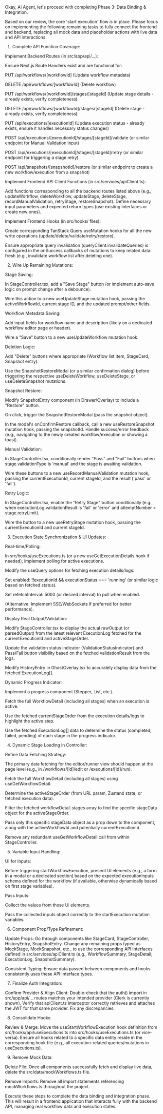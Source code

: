 Okay, AI Agent, let's proceed with completing Phase 3: Data Binding & Integration.

Based on our review, the core 'start execution' flow is in place. Please focus on implementing the following remaining tasks to fully connect the frontend and backend, replacing all mock data and placeholder actions with live data and API interactions.

1. Complete API Function Coverage:

Implement Backend Routes (in src/app/api/...):

Ensure Next.js Route Handlers exist and are functional for:

PUT /api/workflows/[workflowId] (Update workflow metadata)

DELETE /api/workflows/[workflowId] (Delete workflow)

PUT /api/workflows/[workflowId]/stages/[stageId] (Update stage details - already exists, verify completeness)

DELETE /api/workflows/[workflowId]/stages/[stageId] (Delete stage - already exists, verify completeness)

PUT /api/executions/[executionId] (Update execution status - already exists, ensure it handles necessary status changes)

POST /api/executions/[executionId]/stages/[stageId]/validate (or similar endpoint for Manual Validation input)

POST /api/executions/[executionId]/stages/[stageId]/retry (or similar endpoint for triggering a stage retry)

POST /api/snapshots/[snapshotId]/restore (or similar endpoint to create a new workflow/execution from a snapshot)

Implement Frontend API Client Functions (in src/services/apiClient.ts):

Add functions corresponding to all the backend routes listed above (e.g., updateWorkflow, deleteWorkflow, updateStage, deleteStage, recordManualValidation, retryStage, restoreSnapshot). Define necessary input parameters and expected return types (use existing interfaces or create new ones).

Implement Frontend Hooks (in src/hooks/ files):

Create corresponding TanStack Query useMutation hooks for all the new write operations (update/delete/validate/retry/restore).

Ensure appropriate query invalidation (queryClient.invalidateQueries) is configured in the onSuccess callbacks of mutations to keep related data fresh (e.g., invalidate workflow list after deleting one).

2. Wire Up Remaining Mutations:

Stage Saving:

In StageController.tsx, add a "Save Stage" button (or implement auto-save logic on prompt change after a debounce).

Wire this action to a new useUpdateStage mutation hook, passing the activeWorkflowId, current stage ID, and the updated prompt/other fields.

Workflow Metadata Saving:

Add input fields for workflow name and description (likely on a dedicated workflow editor page or header).

Wire a "Save" button to a new useUpdateWorkflow mutation hook.

Deletion Logic:

Add "Delete" buttons where appropriate (Workflow list item, StageCard, Snapshot entry).

Use the SnapshotRestoreModal (or a similar confirmation dialog) before triggering the respective useDeleteWorkflow, useDeleteStage, or useDeleteSnapshot mutations.

Snapshot Restore:

Modify SnapshotEntry component (in Drawer/Overlay) to include a "Restore" button.

On click, trigger the SnapshotRestoreModal (pass the snapshot object).

In the modal's onConfirmRestore callback, call a new useRestoreSnapshot mutation hook, passing the snapshotId. Handle success/error feedback (e.g., navigating to the newly created workflow/execution or showing a toast).

Manual Validation:

In StageController.tsx, conditionally render "Pass" and "Fail" buttons when stage.validationType is 'manual' and the stage is awaiting validation.

Wire these buttons to a new useRecordManualValidation mutation hook, passing the currentExecutionId, current stageId, and the result ('pass' or 'fail').

Retry Logic:

In StageController.tsx, enable the "Retry Stage" button conditionally (e.g., when executionLog.validationResult is 'fail' or 'error' and attemptNumber < stage.retryLimit).

Wire the button to a new useRetryStage mutation hook, passing the currentExecutionId and current stageId.

3. Execution State Synchronization & UI Updates:

Real-time/Polling:

In src/hooks/useExecutions.ts (or a new useGetExecutionDetails hook if needed), implement polling for active executions.

Modify the useQuery options for fetching execution details/logs:

Set enabled: !!executionId && executionStatus === 'running' (or similar logic based on fetched status).

Set refetchInterval: 5000 (or desired interval) to poll when enabled.

(Alternative: Implement SSE/WebSockets if preferred for better performance).

Display Real Output/Validation:

Modify StageController.tsx to display the actual rawOutput (or parsedOutput) from the latest relevant ExecutionLog fetched for the currentExecutionId and activeStageOrder.

Update the validation status indicator (ValidationStatusIndicator) and Pass/Fail button visibility based on the fetched validationResult from the logs.

Modify HistoryEntry in GhostOverlay.tsx to accurately display data from the fetched ExecutionLog[].

Dynamic Progress Indicator:

Implement a progress component (Stepper, List, etc.).

Fetch the full WorkflowDetail (including all stages) when an execution is active.

Use the fetched currentStageOrder from the execution details/logs to highlight the active step.

Use the fetched ExecutionLog[] data to determine the status (completed, failed, pending) of each stage in the progress indicator.

4. Dynamic Stage Loading in Controller:

Refine Data Fetching Strategy:

The primary data fetching for the editor/runner view should happen at the page level (e.g., in /workflows/[id]/edit or /executions/[id]/run).

Fetch the full WorkflowDetail (including all stages) using useGetWorkflowDetail.

Determine the activeStageOrder (from URL param, Zustand state, or fetched execution data).

Filter the fetched workflowDetail.stages array to find the specific stageData object for the activeStageOrder.

Pass only this specific stageData object as a prop down to the <StageController> component, along with the activeWorkflowId and potentially currentExecutionId.

Remove any redundant useGetWorkflowDetail call from within StageController.

5. Variable Input Handling:

UI for Inputs:

Before triggering startWorkflowExecution, present UI elements (e.g., a form in a modal or a dedicated section) based on the expected executionInputs schema defined for the workflow (if available, otherwise dynamically based on first stage variables).

Pass Inputs:

Collect the values from these UI elements.

Pass the collected inputs object correctly to the startExecution mutation variables.

6. Component Prop/Type Refinement:

Update Props: Go through components like StageCard, StageController, HistoryEntry, SnapshotEntry. Change any remaining props typed as MockStage, MockSnapshot, etc., to use the corresponding API interfaces defined in src/services/apiClient.ts (e.g., WorkflowSummary, StageDetail, ExecutionLog, SnapshotSummary).

Consistent Typing: Ensure data passed between components and hooks consistently uses these API interface types.

7. Finalize Auth Integration:

Confirm Provider & Align Client: Double-check that the auth() import in src/app/api/... routes matches your intended provider (Clerk is currently shown). Verify that apiClient.ts interceptor correctly retrieves and attaches the JWT for that same provider. Fix any discrepancies.

8. Consolidate Hooks:

Review & Merge: Move the useStartWorkflowExecution hook definition from src/hooks/api/useExecutions.ts into src/hooks/useExecutions.ts (or vice-versa). Ensure all hooks related to a specific data entity reside in the corresponding hook file (e.g., all execution-related queries/mutations in useExecutions.ts).

9. Remove Mock Data:

Delete File: Once all components successfully fetch and display live data, delete the src/data/mockWorkflows.ts file.

Remove Imports: Remove all import statements referencing mockWorkflows.ts throughout the project.

Execute these steps to complete the data binding and integration phase. This will result in a frontend application that interacts fully with the backend API, managing real workflow data and execution states.